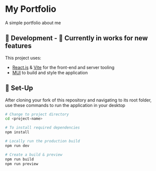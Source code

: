 ﻿# My Portfolio
A simple portfolio about me

## 💾 Development - 🔧 Currently in works for new features
This project uses:
- [React.js](https://react.dev) & [Vite](https://vitejs.dev) for the front-end and server tooling
- [MUI](https://mui.com/) to build and style the application

## 🔧 Set-Up
After cloning your fork of this repository and navigating to its root folder, use these commands to run the application in your desktop

```sh
# Change to project directory
cd <project-name>

# To install required dependencies
npm install

# Locally run the production build
npm run dev

# Create a build & preview
npm run build
npm run preview
```

